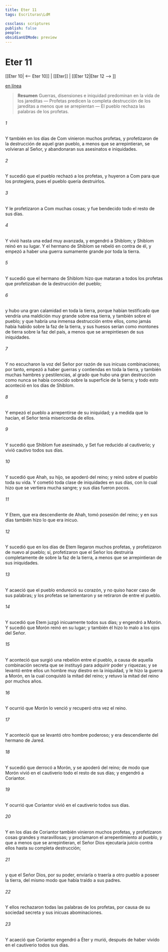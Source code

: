 ```yaml
---
title: Eter 11
tags: Escrituras\LdM

cssclass: scriptures
publish: false
people:
obsidianUIMode: preview
---
```


# Eter 11
[[Eter 10| <-- Eter 10]] | [[Eter]] | [[Eter 12|Eter 12 --> ]]

[en línea](https://churchofjesuschrist.org/study/scriptures/bofm/ether/11?lang=spa)

> __Resumen__
Guerras, disensiones e iniquidad predominan en la vida de los jareditas — Profetas predicen la completa destrucción de los jareditas a menos que se arrepientan — El pueblo rechaza las palabras de los profetas.

###### 1 
Y también en los días de Com vinieron muchos profetas, y profetizaron de la destrucción de aquel gran pueblo, a menos que se arrepintieran, se volvieran al Señor, y abandonaran sus asesinatos e iniquidades.

###### 2 
Y sucedió que el pueblo rechazó a los profetas, y huyeron a Com para que los protegiera, pues el pueblo quería destruirlos.

###### 3 
Y le profetizaron a Com muchas cosas; y fue bendecido todo el resto de sus días.

###### 4 
Y vivió hasta una edad muy avanzada, y engendró a Shiblom; y Shiblom reinó en su lugar. Y el hermano de Shiblom se rebeló en contra de él, y empezó a haber una guerra sumamente grande por toda la tierra.

###### 5 
Y sucedió que el hermano de Shiblom hizo que mataran a todos los profetas que profetizaban de la destrucción del pueblo;

###### 6 
y hubo una gran calamidad en toda la tierra, porque habían testificado que vendría una maldición muy grande sobre esa tierra, y también sobre el pueblo; y que habría una inmensa destrucción entre ellos, como jamás había habido sobre la faz de la tierra, y sus huesos serían como montones de tierra sobre la faz del país, a menos que se arrepintiesen de sus iniquidades.

###### 7 
Y no escucharon la voz del Señor por razón de sus inicuas combinaciones; por tanto, empezó a haber guerras y contiendas en toda la tierra, y también muchas hambres y pestilencias, al grado que hubo una gran destrucción como nunca se había conocido sobre la superficie de la tierra; y todo esto aconteció en los días de Shiblom.

###### 8 
Y empezó el pueblo a arrepentirse de su iniquidad; y a medida que lo hacían, el Señor tenía misericordia de ellos.

###### 9 
Y sucedió que Shiblom fue asesinado, y Set fue reducido al cautiverio; y vivió cautivo todos sus días.

###### 10 
Y sucedió que Ahah, su hijo, se apoderó del reino; y reinó sobre el pueblo toda su vida. Y cometió toda clase de iniquidades en sus días, con lo cual hizo que se vertiera mucha sangre; y sus días fueron pocos.

###### 11 
Y Etem, que era descendiente de Ahah, tomó posesión del reino; y en sus días también hizo lo que era inicuo.

###### 12 
Y sucedió que en los días de Etem llegaron muchos profetas, y profetizaron de nuevo al pueblo; sí, profetizaron que el Señor los destruiría completamente de sobre la faz de la tierra, a menos que se arrepintieran de sus iniquidades.

###### 13 
Y acaeció que el pueblo endureció su corazón, y no quiso hacer caso de sus palabras; y los profetas se lamentaron y se retiraron de entre el pueblo.

###### 14 
Y sucedió que Etem juzgó inicuamente todos sus días; y engendró a Morón. Y sucedió que Morón reinó en su lugar; y también él hizo lo malo a los ojos del Señor.

###### 15 
Y aconteció que surgió una rebelión entre el pueblo, a causa de aquella combinación secreta que se instituyó para adquirir poder y riquezas; y se levantó entre ellos un hombre muy diestro en la iniquidad, y le hizo la guerra a Morón, en la cual conquistó la mitad del reino; y retuvo la mitad del reino por muchos años.

###### 16 
Y ocurrió que Morón lo venció y recuperó otra vez el reino.

###### 17 
Y aconteció que se levantó otro hombre poderoso; y era descendiente del hermano de Jared.

###### 18 
Y sucedió que derrocó a Morón, y se apoderó del reino; de modo que Morón vivió en el cautiverio todo el resto de sus días; y engendró a Coriantor.

###### 19 
Y ocurrió que Coriantor vivió en el cautiverio todos sus días.

###### 20 
Y en los días de Coriantor también vinieron muchos profetas, y profetizaron cosas grandes y maravillosas; y proclamaron el arrepentimiento al pueblo, y que a menos que se arrepintieran, el Señor Dios ejecutaría juicio contra ellos hasta su completa destrucción;

###### 21 
y que el Señor Dios, por su poder, enviaría o traería a otro pueblo a poseer la tierra, del mismo modo que había traído a sus padres.

###### 22 
Y ellos rechazaron todas las palabras de los profetas, por causa de su sociedad secreta y sus inicuas abominaciones.

###### 23 
Y acaeció que Coriantor engendró a Éter y murió, después de haber vivido en el cautiverio todos sus días.

